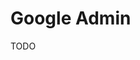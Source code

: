 # Google Admin

TODO

<!-- ## Tips

###

1. https://admin.google.com/u/1/?hl=en
2. Users
3. User information -->
